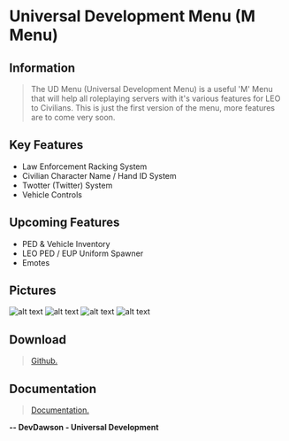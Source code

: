 # Universal Development Menu (M Menu)

## Information
> The UD Menu (Universal Development Menu) is a useful 'M' Menu that will help all roleplaying servers with it's various features for LEO to Civilians. This is just the first version of the menu, more features are to come very soon.

## Key Features
* Law Enforcement Racking System
* Civilian Character Name / Hand ID System
* Twotter (Twitter) System
* Vehicle Controls

## Upcoming Features
* PED & Vehicle Inventory
* LEO PED / EUP Uniform Spawner
* Emotes

## Pictures
![alt text](http://i.devdawson.xyz/qg33r87y.png "Image 1")
![alt text](http://i.devdawson.xyz/mptyx050.png "Image 2")
![alt text](http://i.devdawson.xyz/2b9zvwfa.png "Image 3")
![alt text](http://i.devdawson.xyz/m0qcqa0h.png "Image 4")

## Download
> [Github.](https://github.com/Mart475/Optimized-3D-ME-Script)

## Documentation
> [Documentation.](https://devdawson.xyz/docs/ud-menu)

**-- DevDawson - Universal Development**

